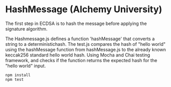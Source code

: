 # HashMessage (Alchemy University)

The first step in ECDSA is to hash the message before applying the signature algorithm.

The Hashmessage.js defines a function 'hashMessage' that converts a string to a deterministichash. The test.js compares the hash of "hello world" using the hashMessage function from hashMessage.js to the already known keccak256 standard hello world hash. Using Mocha and Chai testing framework, and checks if the function returns the expected hash for the "hello world" input.


```shell
npm install
npm test
```
